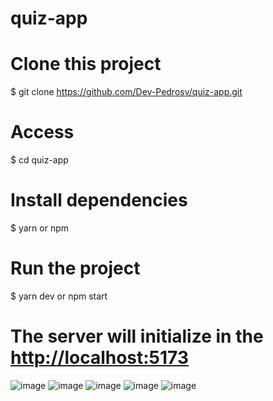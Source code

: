 # quiz-app

# Clone this project
$ git clone https://github.com/Dev-Pedrosv/quiz-app.git
# Access
$ cd quiz-app
# Install dependencies
$ yarn or npm 
# Run the project
$ yarn dev or npm start 
# The server will initialize in the <http://localhost:5173>


![image](https://user-images.githubusercontent.com/82785683/188487094-6234fc7c-4764-49c9-9be2-93fb0b7ef30e.png)
![image](https://user-images.githubusercontent.com/82785683/188487117-264bb901-dc3b-4edf-8fc0-d820c3ab3618.png)
![image](https://user-images.githubusercontent.com/82785683/188487124-898e08b1-ddb7-442d-b030-e4304fa3d1a3.png)
![image](https://user-images.githubusercontent.com/82785683/188487139-fa03b885-0e01-45fb-96d2-1f33c77c575a.png)
![image](https://user-images.githubusercontent.com/82785683/188487196-f0c7e341-c572-4f31-9009-f913677dead7.png)

